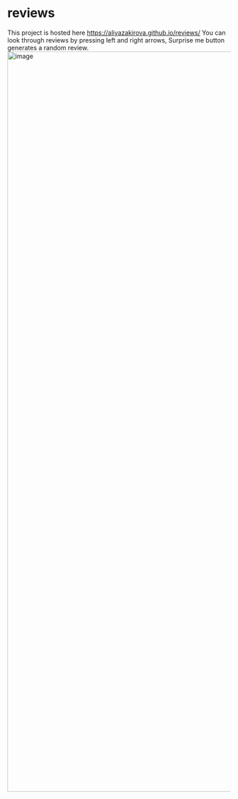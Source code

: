 # reviews

This project is hosted here https://aliyazakirova.github.io/reviews/ 
You can look through reviews by pressing left and right arrows, Surprise me button generates a random review.
<img width="1672" alt="image" src="https://user-images.githubusercontent.com/93845260/183501615-d8060496-8a11-41fa-b80d-80c31b31b139.png">

